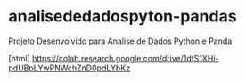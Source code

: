# analisededadospyton-pandas
Projeto Desenvolvido para Analise de Dados Python e Panda

[html] https://colab.research.google.com/drive/1dtS1XHi-pdUBpLYwPNWchZnD0pdLYbKz
